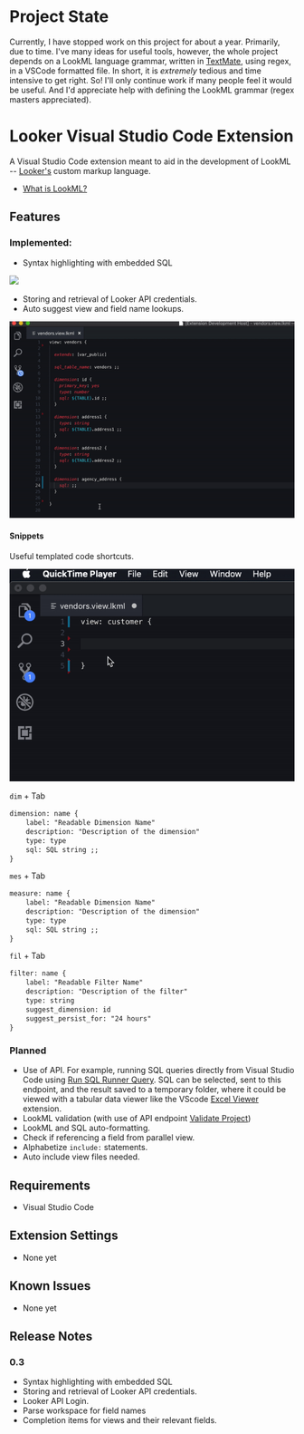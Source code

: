 # Project State
Currently, I have stopped work on this project for about a year.  Primarily, due to time.  I've many ideas for useful tools, however, the whole project depends on a LookML language grammar, written in [TextMate](https://macromates.com/manual/en/language_grammars), using regex, in a VSCode formatted file.  In short, it is _extremely_ tedious and time intensive to get right.  So! I'll only continue work if many people feel it would be useful.  And I'd appreciate help with defining the LookML grammar (regex masters appreciated).

# Looker Visual Studio Code Extension
A Visual Studio Code extension meant to aid in the development of LookML -- [Looker's](https://looker.com/product/business-intelligence) custom markup language.
* [What is LookML?](https://docs.looker.com/data-modeling/learning-lookml/what-is-lookml)


## Features

### Implemented:
* Syntax highlighting with embedded SQL
  
![](https://raw.githubusercontent.com/Ladvien/vscode-looker/master/docs/lookml-example.png)
* Storing and retrieval of Looker API credentials.
* Auto suggest view and field name lookups.
  
![Image](./docs/vscode-looker-auto-complete.gif)

#### Snippets
Useful templated code shortcuts.

![](./docs/vscode-looker-snippet-example.gif)

`dim` + Tab
```
dimension: name {
    label: "Readable Dimension Name"
    description: "Description of the dimension"
    type: type
    sql: SQL string ;;
}
```
`mes` + Tab
```
measure: name {
    label: "Readable Dimension Name"
    description: "Description of the dimension"
    type: type
    sql: SQL string ;;
}
```
`fil` + Tab
```
filter: name {
    label: "Readable Filter Name"
    description: "Description of the filter"
    type: string
    suggest_dimension: id
    suggest_persist_for: "24 hours"
}
```

### Planned
* Use of API.  For example, running SQL queries directly from Visual Studio Code using [Run SQL Runner Query](https://docs.looker.com/reference/api-and-integration/api-reference/v3.1/sql-query#run_sql_runner_query).  SQL can be selected, sent to this endpoint, and the result saved to a temporary folder, where it could be viewed with a tabular data viewer like the VScode [Excel Viewer](https://marketplace.visualstudio.com/items?itemName=GrapeCity.gc-excelviewer) extension.
* LookML validation (with use of API endpoint [Validate Project](https://docs.looker.com/reference/api-and-integration/api-reference/v3.1/project#validate_project))
* LookML and SQL auto-formatting.
* Check if referencing a field from parallel view.
* Alphabetize `include:` statements.
* Auto include view files needed.


## Requirements

* Visual Studio Code

## Extension Settings

* None yet

## Known Issues

* None yet

## Release Notes

### 0.3
* Syntax highlighting with embedded SQL
* Storing and retrieval of Looker API credentials.
* Looker API Login.
* Parse workspace for field names
* Completion items for views and their relevant fields.
